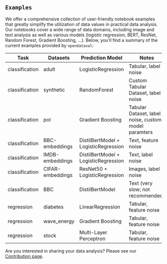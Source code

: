 ## `Examples`
We offer a comprehensive collection of user-friendly notebook examples that greatly simplify the utilization of data values in practical data analysis. Our notebooks cover a wide range of data domains, including image and text analysis as well as various models (logistic regression, BERT, ResNet, Random Forest, Gradient Boosting, ...). Below, you'll find a summary of the current examples provided by `opendataval`:

| Task | Datasets | Prediction Model | Notes |
|---------|--------|-------|-------|
| classification | adult | LogisticRegression | Tabular, label noise |
| classification | synthetic | RandomForest | Custom Tabular Dataset, label noise |
| classification | pol | Gradient Boosting | Tabular Dataset, label noise, custom model paramters |
| classification | BBC-embeddings | DistilBertModel + LogisticRegression | Text, feature noise |
| classification | IMDB-embeddings | DistilBertModel + LogisticRegression | Text, label noise |
| classification | CIFAR-embeddings | ResNet50 + LogisticRegression | Images, label noise |
| classification | BBC | DistilBertModel | Text (very slow; not recommended) |
| regression | diabetes | LinearRegression | Tabular, feature noise |
| regression | wave_energy | Gradient Boosting | Tabular, feature noise |
| regression | stock | Multi-Layer Perceptron | Tabular, feature noise |

Are you interested in sharing your data analysis? Please see our [Contribution page](https://github.com/kevinfjiang/opendataval/blob/main/CONTRIBUTING.md).